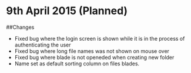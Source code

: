 # 9th April 2015 (Planned)

##Changes

* Fixed bug where the login screen is shown while it is in the process of authenticating the user
* Fixed bug where long file names was not shown on mouse over
* Fixed bug where blade is not openeded when creating new folder
* Name set as default sorting column on files blades.
